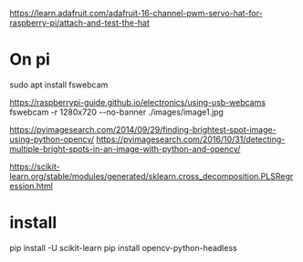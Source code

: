 https://learn.adafruit.com/adafruit-16-channel-pwm-servo-hat-for-raspberry-pi/attach-and-test-the-hat


# On pi
sudo apt install fswebcam

https://raspberrypi-guide.github.io/electronics/using-usb-webcams
 fswebcam -r 1280x720 --no-banner ./images/image1.jpg


https://pyimagesearch.com/2014/09/29/finding-brightest-spot-image-using-python-opencv/
https://pyimagesearch.com/2016/10/31/detecting-multiple-bright-spots-in-an-image-with-python-and-opencv/


https://scikit-learn.org/stable/modules/generated/sklearn.cross_decomposition.PLSRegression.html

# install
pip install -U scikit-learn
pip install opencv-python-headless